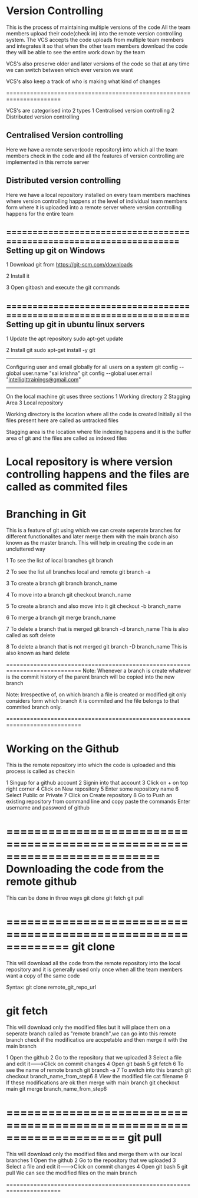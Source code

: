Version Controlling
=======================
This is the process of maintaining multiple versions of the code
All the team members upload their code(check in) into the remote
version controlling system. The VCS accepts the code uploads from 
multiple team members and integrates it so that when the other
team members download the code they will be able to see the entire
work down by the team

VCS's also preserve older and later versions of the code so that
at any time we can switch between which ever version we want

VCS's also keep a track of who is making what kind of changes

======================================================================

VCS's are categorised into 2 types
1 Centralised version controlling
2 Distributed version controlling

Centralised Version controlling
-----------------------------------
Here we have a remote server(code repository) into which all the team 
members check in the code and all the features of version controlling
are implemented in this remote server

 Distributed version controlling
-------------------------------------
Here we have a local repository installed on every team members machines
where version controlling happens at the level of individual team members
form where it is uploaded into a remote server where version controlling 
happens for the entire team

====================================================================
Setting up git on Windows
-------------------------------
1 Download git from
  https://git-scm.com/downloads

2 Install it

3 Open gitbash and execute the git commands

======================================================================
Setting up git in ubuntu linux servers
--------------------------------------------
1 Update the apt repository
  sudo apt-get update

2 Install git
  sudo apt-get install -y git

----------------------------------------------------------------------
Configuring user and email globally for all users on a system
git config --global user.name "sai krishna"
git config --global user.email "intelliqittrainings@gmail.com"

-----------------------------------------------------------------------
On the local machine git uses three sections
1 Working directory
2 Stagging Area
3 Local repository

Working directory is the location where all the code is created
Initially all the files present here are called as untracked files

Stagging area is the location where file indexing happens and it 
is the buffer area of git and the files are called as indexed files

Local repository is where version controlling happens and the files
are called as commited files
=========================================================================
Branching in Git
========================
This is a feature of git using which we can create seperate branches
for different functionalites and later merge them with the main branch
also known as the master branch. This will help in creating the code in
an uncluttered way

1 To see the list of local branches
  git branch

2 To see the list all branches local and remote
  git branch -a

3 To create a branch
  git branch branch_name

4 To move into a branch
  git checkout branch_name

5 To create a branch and also move into it
  git checkout -b branch_name

6 To merge a branch
  git merge branch_name

7 To delete a branch that is merged
  git branch -d branch_name 
  This is also called as soft delete

8 To delete a branch that is not merged
  git branch -D branch_name
  This is also known as hard delete

============================================================================
Note: Whenever a branch is create whatever is the commit history of the 
parent branch will be copied into the new branch

Note: Irrespective of, on which branch a file is created or modified git only
considers form which branch it is commited and the file belongs to that
commited branch only.

============================================================================

Working on the Github
=========================
This is the remote repository into which the code is uploaded and
this process is called as checkin

1 Singup for a github account
2 Signin into that account
3 Click on + on top right corner
4 Click on New repository
5 Enter some repository name
6 Select Public or Private
7 Click on Create repository
8 Go to Push an existing repository from command line and copy paste
  the commands
  Enter username and password of github


==========================================================================
Downloading the code from the remote github
===============================================
This can be done in three ways 
git clone
git fetch
git pull

=============================================================
git clone
===============
This will download all the code from the remote repository
into the local repository and it is generally used only once
when all the team members want a copy of the same code

Syntax: git clone remote_git_repo_url

git fetch
==================
This will download only the modified files but it will place
them on a seperate branch called as "remote branch",we can go into
this remote branch check if the modificatios are accpetable and then
merge it with the main branch

1 Open the github
2 Go to the repository that we uploaded
3 Select a file and edit it--->Click on commit changes
4 Open git bash
5 git fetch
6 To see the name of remote branch
  git branch -a
7 To switch into this branch
  git checkout branch_name_from_step6
8 View the modified file
  cat filename
9 If these modifications are ok then merge with main branch
  git checkout main
  git merge branch_name_from_step6


=====================================================================
git pull
===================
This will download only the modified files and merge them with
our local branches
1 Open the github
2 Go to the repository that we uploaded
3 Select a file and edit it--->Click on commit changes
4 Open git bash
5 git pull
  We can see the modified files on the main branch


======================================================================
